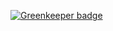 
[![Greenkeeper badge](https://badges.greenkeeper.io/AvraamMavridis/sistatika.svg)](https://greenkeeper.io/)
